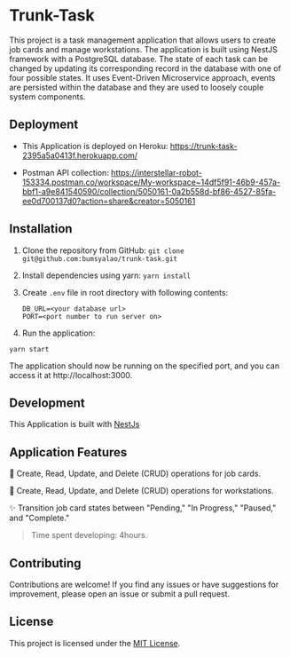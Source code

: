 # Trunk-Task

This project is a task management application that allows users to create job cards and manage workstations. The application is built using NestJS framework with a PostgreSQL database. The state of each task can be changed by updating its corresponding record in the database with one of four possible states. It uses Event-Driven Microservice approach, events are persisted within the database and they are used to loosely couple system components.

## Deployment
- This Application is deployed on Heroku:
 https://trunk-task-2395a5a0413f.herokuapp.com/ 
 
- Postman API collection:
 https://interstellar-robot-153334.postman.co/workspace/My-workspace~14df5f91-46b9-457a-bbf1-a9e841540590/collection/5050161-0a2b558d-bf86-4527-85fa-ee0d700137d0?action=share&creator=5050161

## Installation
1. Clone the repository from GitHub: 
  `git clone git@github.com:bumsyalao/trunk-task.git`

2. Install dependencies using yarn:
  `yarn install`
3. Create `.env` file in root directory with following contents:
    ```
    DB_URL=<your database url>
    PORT=<port number to run server on>
    ```

4. Run the application:

`yarn start`

The application should now be running on the specified port, and you can access it at http://localhost:3000.

## Development
  This Application is built with [NestJs](https://nestjs.com/)

## Application Features
  🚀 Create, Read, Update, and Delete (CRUD) operations for job cards.

  🚀 Create, Read, Update, and Delete (CRUD) operations for   workstations.

  ✨ Transition job card states between "Pending," "In Progress," "Paused," and "Complete."

> Time spent developing: 4hours.

## Contributing

Contributions are welcome! If you find any issues or have suggestions for improvement, please open an issue or submit a pull request.
## License
This project is licensed under the [MIT License](LICENSE).